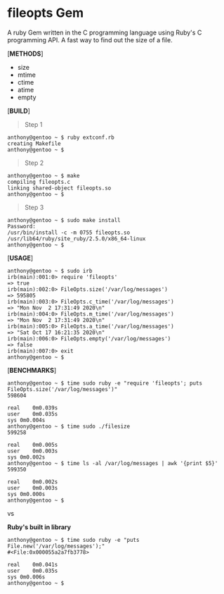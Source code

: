 # fileopts Gem
A ruby Gem written in the C programming language using Ruby's C programming API. A fast way to find out the size of a file.

[**METHODS**]
* size
* mtime
* ctime
* atime
* empty

[**BUILD**]

> Step 1
```
anthony@gentoo ~ $ ruby extconf.rb 
creating Makefile
anthony@gentoo ~ $
```

> Step 2
```
anthony@gentoo ~ $ make
compiling fileopts.c
linking shared-object fileopts.so
anthony@gentoo ~ $
```

> Step 3
```
anthony@gentoo ~ $ sudo make install
Password: 
/usr/bin/install -c -m 0755 fileopts.so /usr/lib64/ruby/site_ruby/2.5.0/x86_64-linux
anthony@gentoo ~ $
```

[**USAGE**]

```
anthony@gentoo ~ $ sudo irb
irb(main):001:0> require 'fileopts'
=> true
irb(main):002:0> FileOpts.size('/var/log/messages')
=> 595805
irb(main):003:0> FileOpts.c_time('/var/log/messages')
=> "Mon Nov  2 17:31:49 2020\n"
irb(main):004:0> FileOpts.m_time('/var/log/messages')
=> "Mon Nov  2 17:31:49 2020\n"
irb(main):005:0> FileOpts.a_time('/var/log/messages')
=> "Sat Oct 17 16:21:35 2020\n"
irb(main):006:0> FileOpts.empty('/var/log/messages')
=> false
irb(main):007:0> exit
anthony@gentoo ~ $
```

[**BENCHMARKS**]

```
anthony@gentoo ~ $ time sudo ruby -e "require 'fileopts'; puts FileOpts.size('/var/log/messages')"
598604
    
real	0m0.039s
user	0m0.035s
sys	0m0.004s
anthony@gentoo ~ $ time sudo ./filesize 
599258

real	0m0.005s
user	0m0.003s
sys	0m0.002s
anthony@gentoo ~ $ time ls -al /var/log/messages | awk '{print $5}'
599350

real	0m0.002s
user	0m0.003s
sys	0m0.000s
anthony@gentoo ~ $ 
```

vs 

**Ruby's built in library**

```
anthony@gentoo ~ $ time sudo ruby -e "puts File.new('/var/log/messages');"
#<File:0x000055a2a7fb3778>

real	0m0.041s
user	0m0.035s
sys	0m0.006s
anthony@gentoo ~ $
```
